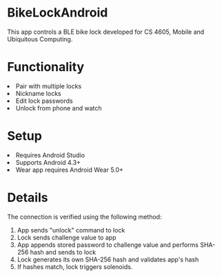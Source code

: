 # BikeLockAndroid
This app controls a BLE bike lock developed for CS 4605, Mobile and Ubiquitous Computing.

# Functionality
<li>Pair with multiple locks</li>
<li>Nickname locks</li>
<li>Edit lock passwords</li>
<li>Unlock from phone and watch</li>

# Setup
<li>Requires Android Studio</li>
<li>Supports Android 4.3+</li>
<li>Wear app requires Android Wear 5.0+</li>

# Details
The connection is verified using the following method:
1. App sends "unlock" command to lock
2. Lock sends challenge value to app
3. App appends stored password to challenge value and performs SHA-256 hash and sends to lock
4. Lock generates its own SHA-256 hash and validates app's hash
5. If hashes match, lock triggers solenoids. 
